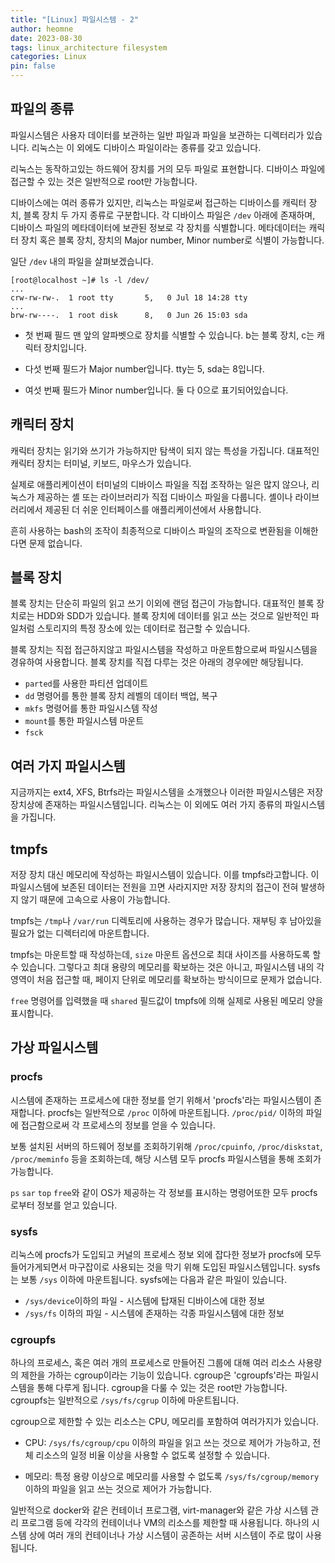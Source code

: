```yaml
---
title: "[Linux] 파일시스템 - 2"
author: heomne
date: 2023-08-30
tags: linux_architecture filesystem
categories: Linux
pin: false
---
```

## 파일의 종류

파일시스템은 사용자 데이터를 보관하는 일반 파일과 파일을 보관하는 디렉터리가 있습니다. 리눅스는 이 외에도 디바이스 파일이라는 종류를 갖고 있습니다.

리눅스는 동작하고있는 하드웨어 장치를 거의 모두 파일로 표현합니다. 디바이스 파일에 접근할 수 있는 것은 일반적으로 root만 가능합니다.

디바이스에는 여러 종류가 있지만, 리눅스는 파일로써 접근하는 디바이스를 캐릭터 장치, 블록 장치 두 가지 종류로 구분합니다. 각 디바이스 파일은 `/dev` 아래에 존재하며, 디바이스 파일의 메타데이터에 보관된 정보로 각 장치를 식별합니다. 메타데이터는 캐릭터 장치 혹은 블록 장치, 장치의 Major number, Minor number로 식별이 가능합니다.

일단 `/dev` 내의 파일을 살펴보겠습니다.
``` console
[root@localhost ~]# ls -l /dev/
...
crw-rw-rw-.  1 root tty       5,   0 Jul 18 14:28 tty
...
brw-rw----.  1 root disk      8,   0 Jun 26 15:03 sda
```
+ 첫 번째 필드 맨 앞의 알파벳으로 장치를 식별할 수 있습니다. b는 블록 장치, c는 캐릭터 장치입니다.

+ 다섯 번째 필드가 Major number입니다. tty는 5, sda는 8입니다.

+ 여섯 번째 필드가 Minor number입니다. 둘 다 0으로 표기되어있습니다.


## 캐릭터 장치

캐릭터 장치는 읽기와 쓰기가 가능하지만 탐색이 되지 않는 특성을 가집니다. 대표적인 캐릭터 장치는 터미널, 키보드, 마우스가 있습니다.

실제로 애플리케이션이 터미널의 디바이스 파일을 직접 조작하는 일은 많지 않으나, 리눅스가 제공하는 셸 또는 라이브러리가 직접 디바이스 파일을 다룹니다. 셸이나 라이브러리에서 제공된 더 쉬운 인터페이스를 애플리케이션에서 사용합니다.

흔히 사용하는 bash의 조작이 최종적으로 디바이스 파일의 조작으로 변환됨을 이해한다면 문제 없습니다.

## 블록 장치

블록 장치는 단순히 파일의 읽고 쓰기 이외에 랜덤 접근이 가능합니다. 대표적인 블록 장치로는 HDD와 SDD가 있습니다. 블록 장치에 데이터를 읽고 쓰는 것으로 일반적인 파일처럼 스토리지의 특정 장소에 있는 데이터로 접근할 수 있습니다.

블록 장치는 직접 접근하지않고 파일시스템을 작성하고 마운트함으로써 파일시스템을 경유하여 사용합니다. 블록 장치를 직접 다루는 것은 아래의 경우에만 해당됩니다.

+ `parted`를 사용한 파티션 업데이트
+ `dd` 명령어를 통한 블록 장치 레벨의 데이터 백업, 복구
+ `mkfs` 명령어를 통한 파일시스템 작성
+ `mount`를 통한 파일시스템 마운트
+ `fsck`


## 여러 가지 파일시스템

지금까지는 ext4, XFS, Btrfs라는 파일시스템을 소개했으나 이러한 파일시스템은 저장 장치상에 존재하는 파일시스템입니다. 리눅스는 이 외에도 여러 가지 종류의 파일시스템을 가집니다.

## tmpfs

저장 장치 대신 메모리에 작성하는 파일시스템이 있습니다. 이를 tmpfs라고합니다. 이 파일시스템에 보존된 데이터는 전원을 끄면 사라지지만 저장 장치의 접근이 전혀 발생하지 않기 때문에 고속으로 사용이 가능합니다.

tmpfs는 `/tmp`나 `/var/run` 디렉토리에 사용하는 경우가 많습니다. 재부팅 후 남아있을 필요가 없는 디렉터리에 마운트합니다.

tmpfs는 마운트할 때 작성하는데, `size` 마운트 옵션으로 최대 사이즈를 사용하도록 할 수 있습니다. 그렇다고 최대 용량의 메모리를 확보하는 것은 아니고, 파일시스템 내의 각 영역이 처음 접근할 때, 페이지 단위로 메모리를 확보하는 방식이므로 문제가 없습니다.

`free` 명령어를 입력했을 때 `shared` 필드값이 tmpfs에 의해 실제로 사용된 메모리 양을 표시합니다.


## 가상  파일시스템

### procfs
시스템에 존재하는 프로세스에 대한 정보를 얻기 위해서 'procfs'라는 파일시스템이 존재합니다. procfs는 일반적으로 `/proc` 이하에 마운트됩니다. `/proc/pid/` 이하의 파일에 접근함으로써 각 프로세스의 정보를 얻을 수 있습니다.

보통 설치된 서버의 하드웨어 정보를 조회하기위해 `/proc/cpuinfo`, `/proc/diskstat`, `/proc/meminfo` 등을 조회하는데, 해당 시스템 모두 procfs 파일시스템을 통해 조회가 가능합니다.

`ps` `sar` `top` `free`와 같이 OS가 제공하는 각 정보를 표시하는 명령어또한 모두 procfs로부터 정보를 얻고 있습니다.

### sysfs

리눅스에 procfs가 도입되고 커널의 프로세스 정보 외에 잡다한 정보가 procfs에 모두 들어가게되면서 마구잡이로 사용되는 것을 막기 위해 도입된 파일시스템입니다. sysfs는 보통 `/sys` 이하에 마운트됩니다. sysfs에는 다음과 같은 파일이 있습니다.

+ `/sys/device`이하의 파일 - 시스템에 탑재된 디바이스에 대한 정보
+ `/sys/fs` 이하의 파일 - 시스템에 존재하는 각종 파일시스템에 대한 정보

### cgroupfs

하나의 프로세스, 혹은 여러 개의 프로세스로 만들어진 그룹에 대해 여러 리소스 사용량의 제한을 가하는 cgroup이라는 기능이 있습니다. cgroup은 'cgroupfs'라는 파일시스템을 통해 다루게 됩니다. cgroup을 다룰 수 있는 것은 root만 가능합니다. cgroupfs는 일반적으로 `/sys/fs/cgrup` 이하에 마운트됩니다.

cgroup으로 제한할 수 있는 리소스는 CPU, 메모리를 포함하여 여러가지가 있습니다.

+ CPU: `/sys/fs/cgroup/cpu` 이하의 파일을 읽고 쓰는 것으로 제어가 가능하고, 전체 리소스의 일정 비율 이상을 사용할 수 없도록 설정할 수 있습니다.

+ 메모리: 특정 용량 이상으로 메모리를 사용할 수 없도록 `/sys/fs/cgroup/memory` 이하의 파일을 읽고 쓰는 것으로 제어가 가능합니다.

일반적으로 docker와 같은 컨테이너 프로그램, virt-manager와 같은 가상 시스템 관리 프로그램 등에 각각의 컨테이너나 VM의 리소스를 제한할 때 사용됩니다. 하나의 시스템 상에 여러 개의 컨테이너나 가상 시스템이 공존하는 서버 시스템이 주로 많이 사용됩니다.



